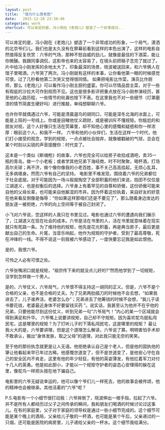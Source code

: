 ```yaml
---
layout: post
title:  "我为什么恨老炮"
date:   2015-12-28 23:30:46
categories: work
shortcut: 可以肯定的是，冯小刚在《老炮儿》塑造了一个非常成功..
---
```

可以肯定的是，冯小刚在《老炮儿》塑造了一个非常成功的形象，一个局气，潇洒的北京爷们儿。我们也是太久没有在屏幕前看到这样的本色出演了，这样的电影自然值得反复欣赏：六爷的气场，那种不怒自威的劲儿，就像是最佳的下酒菜，能让你微醺。我跟同事调侃，这影帝也来的太容易了，在镜头前把稿子念完了就过了。片中给冯小刚发挥的余地太大了，印象最深的场景，晓波被送回来，和六爷俩人在馆子里喝酒，六爷哭了两次。冯小刚就有这样的本事，让你看他第一眼的时候感觉可恨，过了几秒看他第二次哭又觉得很同情。
如果把电影比作菜，演员比作厨师，那么《老炮儿》可以看作冯小刚主厨的盛宴。你可以尽情品尝主菜，对于一些有瑕疵的沙拉大可作到视而不见。这也是很多影评把重点放在冯小刚参演经历，甚至他的心路历程，一些情节的纰漏也按下不表。在这里我也不对一些细节（灯罩磨漆的情节简直生硬好吗）进行推敲，单纯想聊聊六爷。

也许你早就偶遇过六爷，可能是清晨遛鸟的胡同口，可能是深冬北海的冰面上，可能是上班的一号线上。你或是目睹他仗义疏财，或是被训斥不懂规矩。你尴尬的和朋友对视，这个人好像只生活在荧幕里，却不知他心里的感慨和疑惑和你一样浓厚：眼前这个人，和我不一样。
六爷和他的小伙伴们，生活在这样一个时代，他们打小接受的观念，学到的规矩，一点点被社会抛弃，就像被戳破的气球，总会在某个时刻以尖锐的声音提醒你：时代变了。

这本是一个类似《断魂枪》的故事，六爷也完全可以给房子收拾成酒吧，卖35一瓶的青岛，做一个小老板；或者学其他兄弟下海经商，时不时聚聚，喝杯酒，打场高尔夫球；再不济，做个像你像我的小老百姓，事不关己高高挂起，无烦心乱耳，无多病缠身。然而六爷有自己的坚持。
电影里不难发现，围绕着六爷的兄弟都位于社会底层。对于可能因为一场斗殴就掏空了全部积蓄的他们来说，抱团不仅仅是江湖道义，也是权衡后的选择。六爷身上有着罕见的自尊和骄傲，这份骄傲可能来自他的父母长辈，也可能来自他厮混的市井。因为怀着这份执着，来自好友的好意在他来看反倒像是侮辱：“你如果这样那咱们还是不要见了”，那么随着身边发达的朋友逐一被拒绝，六爷的向上空间等于被自己封闭了。

小飞对六爷说，您这样的人我只在书里见过。电影也通过六爷的遭遇向我们展示了，江湖道义在现在社会的成本。六爷是活在书里的人，活在书里就意味着在现实就只有死路一条。为了维持他的规矩，他先是花光积蓄，再是典当房子，最后更是献出自己的生命。片尾，当音乐响起，他作为规矩的守护者，受到了最高尊敬，死在冲锋的一线。不得不说这一刻我被六爷感动了，一度快要忘记我是如此恨他。

是的，我恨六爷。

可怜之人必有可恨之处。

六爷张嘴闭口就是规矩，“祖宗传下来的就没点儿好的?”然而他学到了一切规矩，没学到怎样做一个男人。

是的，六爷仗义，六爷局气，六爷恨不得主持这一胡同的正义。但是，六爷不是个合格的父亲，也不是合格的丈夫。为了兄弟两肋插刀的时候他不会去想，“如果我进去了，儿子谁养活，老婆怎么办“；兄弟进去了他筹钱的时候不会想，“我儿子读书要花钱，老婆最近身体不好要留钱买药 ”。说实话，我甚至认为他并不在乎他的兄弟，只要他能尽到这份仗义，听到兄弟一句“六爷局气！”内心的某一个区域就会得到满足和升华。
六爷嘴上说要讲规矩，自己却不守规矩。因为喜欢鸵鸟就私闯民宅，这是哪里的规矩？为了打听儿子的下落私闯民宅，这是哪里的规矩？
最让我火大的是，六爷要讲理，但是这个道理怎么解读，六爷说了算。明明害怕手术却不敢承认，搬出“身体发肤，取之父母”的道理，对此我只能无奈的笑笑。

至于他的那份执念就更是让人无语。他拒绝承认自己是个老人，但是他的固执他的犟让他看起来早已年过古稀。他感慨世道变了，但不是世道变了，是他安心守在自己的安全区内不肯走，这里有他的年少轻狂，有他的英姿薄发，有他扛着军刀对付十几人的英勇。他是如此胆小，才能以一个规矩守护者的姿态心安理得的躲在这里，像鸵鸟一样把头按在地下骗自己。

电影里的六爷无疑说幸运的，他可以像个爷们儿一样死去，他的故事会被传颂，他的精神也会被继承。其他活着的“六爷“呢？

P.S.电影有一个小细节很打动我：六爷摔倒了，晓波伸出一根手指，拉起了六爷。
并不是所有人都经历过父子之间传承的瞬间，我和朋友们喝酒的时候讨论过这事儿。在有的家庭里，父子对于家庭的领导权是通过一些小细节完成的。这个细节可能是某个晚上的酒局，父亲给儿子敬的一杯酒，也可能是某个午后，父亲递过的一只烟，还可能是医院的病房里，儿子递给父亲的一杯水。这个细节我给满分。